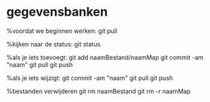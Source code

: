 gegevensbanken
==============

%voordat we beginnen werken:
git pull

%kijken naar de status:
git status

%als je iets toevoegt:
git add naamBestand/naamMap
git commit -am "naam"
git pull
git push

%als je iets wijzigt:
git commit -am "naam"
git pull
git push

%bestanden verwijderen
git rm naamBestand
git rm -r naamMap
